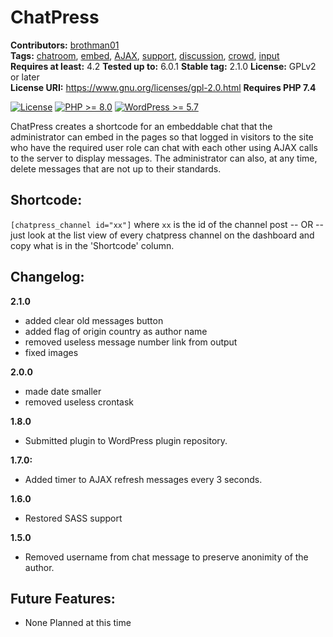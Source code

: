 # ChatPress
**Contributors:** [brothman01](https://profiles.wordpress.org/brothman01)  
**Tags:** [chatroom](https://wordpress.org/themes/tags/chatroom/), [embed](https://wordpress.org/themes/tags/embed/), 
[AJAX](https://wordpress.org/themes/tags/ajax/), [support](https://wordpress.org/themes/tags/support/), [discussion](https://wordpress.org/themes/tags/discussion/), [crowd](https://wordpress.org/themes/tags/crowd/), [input](https://wordpress.org/themes/tags/input/)<br />
**Requires at least:** 4.2 
**Tested up to:** 6.0.1
**Stable tag:** 2.1.0
**License:** GPLv2 or later  
**License URI:** https://www.gnu.org/licenses/gpl-2.0.html
**Requires PHP 7.4**

 [![License](https://img.shields.io/badge/license-GPL--2.0-brightgreen.svg)](https://github.com/brothman01/wp-monitor/blob/master/license.txt) [![PHP >= 8.0](https://img.shields.io/badge/php-%3E=%208.0-8892bf.svg)](https://secure.php.net/supported-versions.php) [![WordPress >= 5.7](https://img.shields.io/badge/wordpress-%3E=%205.7-blue.svg)](https://wordpress.org/download/release-archive/)  

ChatPress creates a shortcode for an embeddable chat that the administrator can embed in the pages so that logged in visitors to the site who have the required user role can chat with each other using AJAX calls to the server to display messages.  The administrator can also, at any time, delete messages that are not up to their standards.

## Shortcode:
`[chatpress_channel id="xx"]`
where `xx` is the id of the channel post
-- OR --
just look at the list view of every chatpress channel on the dashboard and copy what is in the 'Shortcode' column.
## Changelog:
**2.1.0**
- added clear old messages button
- added flag of origin country as author name
- removed useless message number link from output
- fixed images

**2.0.0**
- made date smaller
- removed useless crontask

**1.8.0**
- Submitted plugin to WordPress plugin repository.

**1.7.0:**
- Added timer to AJAX refresh messages every 3 seconds.

**1.6.0**
- Restored SASS support

**1.5.0**
- Removed username from chat message to preserve anonimity of the author.

## Future Features:
* None Planned at this time